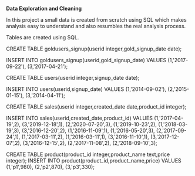 **Data Exploration and Cleaning**

In this project a small data is created from scratch using SQL which makes analysis easy to understand and also resumbles the real analysis process. 

Tables are created using SQL.

CREATE TABLE goldusers_signup(userid integer,gold_signup_date date);

INSERT INTO goldusers_signup(userid,gold_signup_date) 
 VALUES (1,'2017-09-22'),
(3,'2017-04-21');


CREATE TABLE users(userid integer,signup_date date);

INSERT INTO users(userid,signup_date) 
 VALUES (1,'2014-09-02'),
(2,'2015-01-15'),
(3,'2014-04-11');

CREATE TABLE sales(userid integer,created_date date,product_id integer); 

INSERT INTO sales(userid,created_date,product_id) 
 VALUES (1,'2017-04-19',2),
(3,'2019-12-18',1),
(2,'2020-07-20',3),
(1,'2019-10-23',2),
(1,'2018-03-19',3),
(3,'2016-12-20',2),
(1,'2016-11-09',1),
(1,'2016-05-20',3),
(2,'2017-09-24',1),
(1,'2017-03-11',2),
(1,'2016-03-11',1),
(3,'2016-11-10',1),
(3,'2017-12-07',2),
(3,'2016-12-15',2),
(2,'2017-11-08',2),
(2,'2018-09-10',3);

CREATE TABLE product(product_id integer,product_name text,price integer); 
INSERT INTO product(product_id,product_name,price) 
 VALUES
(1,'p1',980),
(2,'p2',870),
(3,'p3',330);



